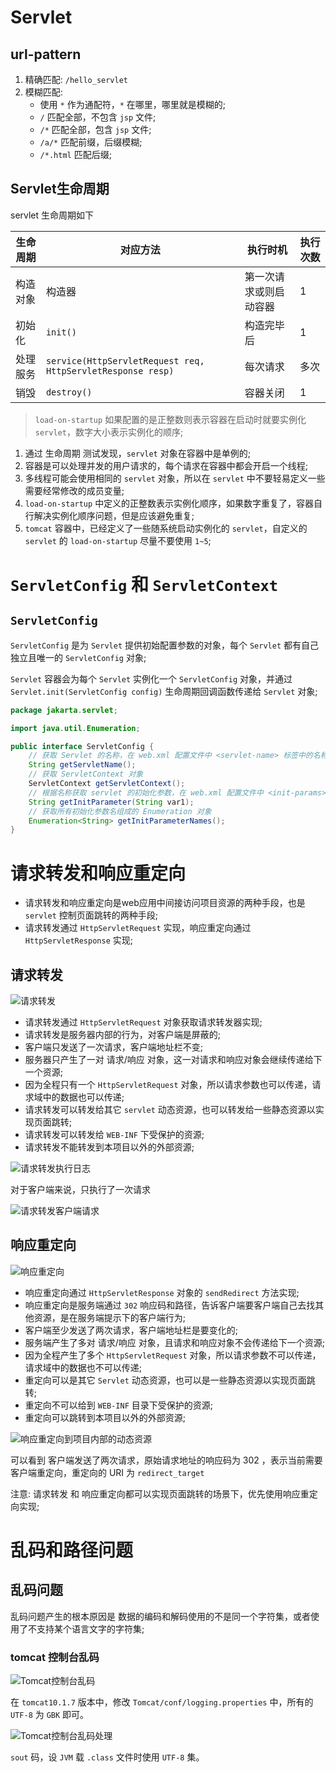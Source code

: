 # Servlet

## url-pattern

1. 精确匹配: `/hello_servlet`
2. 模糊匹配:
    - 使用 `*` 作为通配符，`*` 在哪里，哪里就是模糊的;
    - `/` 匹配全部，不包含 `jsp` 文件;
    - `/*` 匹配全部，包含 `jsp` 文件;
    - `/a/*` 匹配前缀，后缀模糊;
    - `/*.html` 匹配后缀;

## Servlet生命周期

servlet 生命周期如下

| 生命周期 | 对应方法                                                        | 执行时机        | 执行次数 |
|------|-------------------------------------------------------------|-------------|------|
| 构造对象 | 构造器                                                         | 第一次请求或则启动容器 | 1    |
| 初始化  | `init()`                                                    | 构造完毕后       | 1    | 
| 处理服务 | `service(HttpServletRequest req, HttpServletResponse resp)` | 每次请求        | 多次   |
| 销毁   | `destroy()`                                                 | 容器关闭        | 1    |


> `load-on-startup` 如果配置的是正整数则表示容器在启动时就要实例化 `servlet`，数字大小表示实例化的顺序;

1. 通过 生命周期 测试发现，`servlet` 对象在容器中是单例的;
2. 容器是可以处理并发的用户请求的，每个请求在容器中都会开启一个线程;
3. 多线程可能会使用相同的 `servlet` 对象，所以在 `servlet` 中不要轻易定义一些需要经常修改的成员变量;
4. `load-on-startup` 中定义的正整数表示实例化顺序，如果数字重复了，容器自行解决实例化顺序问题，但是应该避免重复;
5. `tomcat` 容器中，已经定义了一些随系统启动实例化的 `servlet`，自定义的 `servlet` 的 `load-on-startup` 尽量不要使用 `1~5`;


# `ServletConfig` 和 `ServletContext`

## `ServletConfig`

`ServletConfig` 是为 `Servlet` 提供初始配置参数的对象，每个 `Servlet` 都有自己独立且唯一的 `ServletConfig` 对象;

`Servlet` 容器会为每个 `Servlet` 实例化一个 `ServletConfig` 对象，并通过 `Servlet.init(ServletConfig config)` 生命周期回调函数传递给 `Servlet` 对象;

```java
package jakarta.servlet;

import java.util.Enumeration;

public interface ServletConfig {
    // 获取 Servlet 的名称，在 web.xml 配置文件中 <servlet-name> 标签中的名称
    String getServletName();
    // 获取 ServletContext 对象
    ServletContext getServletContext();
    // 根据名称获取 servlet 的初始化参数，在 web.xml 配置文件中 <init-params> 标签下定义的 key-value 数据对
    String getInitParameter(String var1);
    // 获取所有初始化参数名组成的 Enumeration 对象
    Enumeration<String> getInitParameterNames();
}
```


# 请求转发和响应重定向

- 请求转发和响应重定向是web应用中间接访问项目资源的两种手段，也是 `servlet` 控制页面跳转的两种手段;
- 请求转发通过 `HttpServletRequest` 实现，响应重定向通过 `HttpServletResponse` 实现;

## 请求转发

![请求转发](./imgs/servlet_request_zhuan_fa.png)

- 请求转发通过 `HttpServletRequest` 对象获取请求转发器实现;
- 请求转发是服务器内部的行为，对客户端是屏蔽的;
- 客户端只发送了一次请求，客户端地址栏不变;
- 服务器只产生了一对 请求/响应 对象，这一对请求和响应对象会继续传递给下一个资源;
- 因为全程只有一个 `HttpServletRequest` 对象，所以请求参数也可以传递，请求域中的数据也可以传递;
- 请求转发可以转发给其它 `servlet` 动态资源，也可以转发给一些静态资源以实现页面跳转;
- 请求转发可以转发给 `WEB-INF` 下受保护的资源;
- 请求转发不能转发到本项目以外的外部资源;

![请求转发执行日志](./imgs/servlet_request_forwarder.png)

对于客户端来说，只执行了一次请求

![请求转发客户端请求](./imgs/servlet_request_forwarder_browser.png)

## 响应重定向

![响应重定向](./imgs/servlet_request_chong_ding_xiang.png)

- 响应重定向通过 `HttpServletResponse` 对象的 `sendRedirect` 方法实现;
- 响应重定向是服务端通过 `302` 响应码和路径，告诉客户端要客户端自己去找其他资源，是在服务端提示下的客户端行为;
- 客户端至少发送了两次请求，客户端地址栏是要变化的;
- 服务端产生了多对 请求/响应 对象，且请求和响应对象不会传递给下一个资源;
- 因为全程产生了多个 `HttpServletRequest` 对象，所以请求参数不可以传递，请求域中的数据也不可以传递;
- 重定向可以是其它 `Servlet` 动态资源，也可以是一些静态资源以实现页面跳转;
- 重定向不可以给到 `WEB-INF` 目录下受保护的资源;
- 重定向可以跳转到本项目以外的外部资源;

![响应重定向到项目内部的动态资源](./imgs/servlet_response_redirect.png)

可以看到 客户端发送了两次请求，原始请求地址的响应码为 302 ，表示当前需要客户端重定向，重定向的 URI 为 `redirect_target`


注意: 请求转发 和 响应重定向都可以实现页面跳转的场景下，优先使用响应重定向实现;


# 乱码和路径问题

## 乱码问题

乱码问题产生的根本原因是 数据的编码和解码使用的不是同一个字符集，或者使用了不支持某个语言文字的字符集;

### tomcat 控制台乱码

![Tomcat控制台乱码](./imgs/servlet_luan_ma_tomcat_log_luan_ma.png)

在 `tomcat10.1.7` 版本中，修改 `Tomcat/conf/logging.properties` 中，所有的 `UTF-8` 为 `GBK` 即可。

![Tomcat控制台乱码处理](./imgs/servlet_luan_ma_tomcat_log_luan_ma_deal.png)

`sout` 码，设 `JVM` 载 `.class` 文件时使用 `UTF-8` 集。





